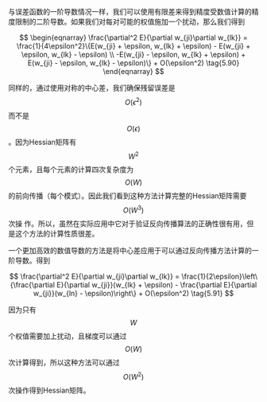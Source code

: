 与误差函数的一阶导数情况一样，我们可以使用有限差来得到精度受数值计算的精度限制的二阶导数。如果我们对每对可能的权值施加一个扰动，那么我们得到

$$
\begin{eqnarray}
\frac{\partial^2 E}{\partial w_{ji}\partial w_{lk}} = \frac{1}{4\epsilon^2}\{E(w_{ji} + \epsilon, w_{lk} + \epsilon) - E(w_{ji} + \epsilon, w_{lk} - \epsilon) \\
-E(w_{ji} - \epsilon, w_{lk} + \epsilon) + E(w_{ji} - \epsilon, w_{lk} - \epsilon)\} + O(\epsilon^2) \tag{5.90}
\end{eqnarray}
$$

同样的，通过使用对称的中心差，我们确保残留误差是$$ O(\epsilon^2) $$而不是$$ O(\epsilon) $$。因为Hessian矩阵有$$ W^2 $$个元素，且每个元素的计算四次复杂度为$$ O(W) $$的前向传播（每个模式）。因此我们看到这种方法计算完整的Hessian矩阵需要$$ O(W^3) $$次操 作。所以，虽然在实际应用中它对于验证反向传播算法的正确性很有用，但是这个方法的计算性质很差。     


一个更加高效的数值导数的方法是将中心差应用于可以通过反向传播方法计算的一阶导数。得到

$$
\frac{\partial^2 E}{\partial w_{ji}\partial w_{lk}} = \frac{1}{2\epsilon}\left\{\frac{\partial E}{\partial w_{ji}}(w_{lk} + \epsilon) - \frac{\partial E}{\partial w_{ji}}(w_{ln} - \epsilon)\right\} + O(\epsilon^2) \tag{5.91}
$$

因为只有$$ W $$个权值需要加上扰动，且梯度可以通过$$ O(W) $$次计算得到，所以这种方法可以通过$$ O(W^2) $$次操作得到Hessian矩阵。    

